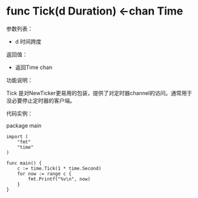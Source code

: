 # func Tick(d Duration) <-chan Time

参数列表：

- d 时间跨度

返回值：

- 返回Time chan

功能说明：

Tick 是对NewTicker更易用的包装，提供了对定时器channel的访问。通常用于没必要停止定时器的客户端。

代码实例：

package main

    import (
        "fmt"
    	"time"
    )
    
    func main() {
    	c := time.Tick(1 * time.Second)
    	for now := range c {
    		fmt.Printf("%v\n", now)
    	}
    }
